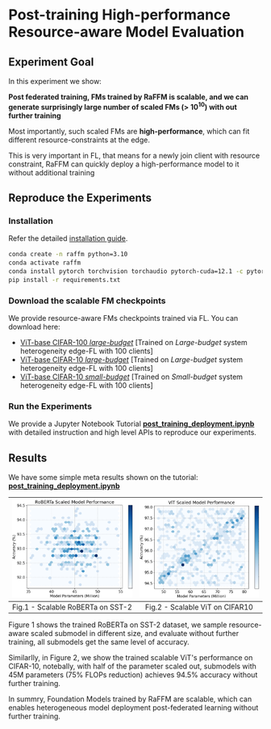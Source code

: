 # Post-training High-performance Resource-aware Model Evaluation

## Experiment Goal

In this experiment we show:

**Post federated training, FMs trained by RaFFM is scalable, and we can generate surprisingly large number of scaled FMs (> $10^{10}$) with out further training**

Most importantly, such scaled FMs are **high-performance**, which can fit different resource-constraints at the edge.

This is very important in FL, that means for a newly join client with resource constraint, RaFFM can quickly deploy a high-performance model to it without additional training

## Reproduce the Experiments

### Installation

Refer the detailed [installation guide](../../README.md).

```bash
conda create -n raffm python=3.10
conda activate raffm
conda install pytorch torchvision torchaudio pytorch-cuda=12.1 -c pytorch -c nvidia
pip install -r requirements.txt
```

### Download the scalable FM checkpoints

We provide resource-aware FMs checkpoints trained via FL. You can download here:

- [ViT-base CIFAR-100 _large-budget_](https://iowastate-my.sharepoint.com/:f:/g/personal/yusx_iastate_edu/El-nYhaOiINOoLHXsqqXqAkBOUEc_ohu-gGK0ms8neEFDQ) [Trained on *Large-budget* system heterogeneity edge-FL with 100 clients]
- [ViT-base CIFAR-10 _large-budget_](https://iowastate-my.sharepoint.com/:f:/g/personal/yusx_iastate_edu/EkAE4V6VyO1JnpN9j-0QznUBjtREcIVttgVL9sjeP7mfvA) [Trained on *Large-budget* system heterogeneity edge-FL with 100 clients]
- [ViT-base CIFAR-10 _small-budget_](https://iowastate-my.sharepoint.com/:u:/g/personal/yusx_iastate_edu/EYVquHHGqFBLlwZpSrfVTUYBJDcOCvD3Cw2AWk3BdseWjQ) [Trained on *Small-budget* system heterogeneity edge-FL with 100 clients]

### Run the Experiments

We provide a Jupyter Notebook Tutorial **[post_training_deployment.ipynb](./post_training_deployment.ipynb)** with detailed instruction and high level APIs to reproduce our experiments.

## Results

We have some simple meta results shown on the tutorial: **[post_training_deployment.ipynb](./post_training_deployment.ipynb)**

| ![Performance vs Params](./figures/RoBERTa_performance_vs_params.png) | ![ViT Performance vs Params](./figures/vit_performance_vs_params.png) |
| :-------------------------------------------------------------------: | :-------------------------------------------------------------------: |
|                   Fig.1 - Scalable RoBERTa on SST-2                   |                    Fig.2 - Scalable ViT on CIFAR10                    |

Figure 1 shows the trained RoBERTa on SST-2 dataset, we sample resource-aware scaled submodel in different size, and evaluate without further training, all submodels get the same level of accuracy.

Similarlly, in Figure 2, we show the trained scalable ViT's performance on CIFAR-10, notebally, with half of the parameter scaled out, submodels with 45M parameters (75% FLOPs reduction) achieves 94.5% accuracy without further training.

In summry, Foundation Models trained by RaFFM are scalable, which can enables heterogeneous model deployment post-federated learning without further training.
